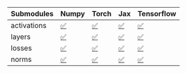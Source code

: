 | Submodules   | Numpy                                                                                                                           | Torch                                                                                                                           | Jax                                                                                                                             | Tensorflow                                                                                                                      |
|:-------------|:--------------------------------------------------------------------------------------------------------------------------------|:--------------------------------------------------------------------------------------------------------------------------------|:--------------------------------------------------------------------------------------------------------------------------------|:--------------------------------------------------------------------------------------------------------------------------------|
| activations  | <a href="https://github.com/unifyai/ivy/runs/8285099526?check_suite_focus=true" rel="noopener noreferrer" target="_blank">✅</a> | <a href="https://github.com/unifyai/ivy/runs/8285099639?check_suite_focus=true" rel="noopener noreferrer" target="_blank">✅</a> | <a href="https://github.com/unifyai/ivy/runs/8285099770?check_suite_focus=true" rel="noopener noreferrer" target="_blank">✅</a> | <a href="https://github.com/unifyai/ivy/runs/8285099914?check_suite_focus=true" rel="noopener noreferrer" target="_blank">✅</a> |
| layers       | <a href="https://github.com/unifyai/ivy/runs/8285099552?check_suite_focus=true" rel="noopener noreferrer" target="_blank">✅</a> | <a href="https://github.com/unifyai/ivy/runs/8285099666?check_suite_focus=true" rel="noopener noreferrer" target="_blank">✅</a> | <a href="https://github.com/unifyai/ivy/runs/8285099799?check_suite_focus=true" rel="noopener noreferrer" target="_blank">✅</a> | <a href="https://github.com/unifyai/ivy/runs/8285099953?check_suite_focus=true" rel="noopener noreferrer" target="_blank">✅</a> |
| losses       | <a href="https://github.com/unifyai/ivy/runs/8285099575?check_suite_focus=true" rel="noopener noreferrer" target="_blank">✅</a> | <a href="https://github.com/unifyai/ivy/runs/8285099696?check_suite_focus=true" rel="noopener noreferrer" target="_blank">✅</a> | <a href="https://github.com/unifyai/ivy/runs/8285099839?check_suite_focus=true" rel="noopener noreferrer" target="_blank">✅</a> | <a href="https://github.com/unifyai/ivy/runs/8285099989?check_suite_focus=true" rel="noopener noreferrer" target="_blank">✅</a> |
| norms        | <a href="https://github.com/unifyai/ivy/runs/8285099617?check_suite_focus=true" rel="noopener noreferrer" target="_blank">✅</a> | <a href="https://github.com/unifyai/ivy/runs/8285099727?check_suite_focus=true" rel="noopener noreferrer" target="_blank">✅</a> | <a href="https://github.com/unifyai/ivy/runs/8285099885?check_suite_focus=true" rel="noopener noreferrer" target="_blank">✅</a> | <a href="https://github.com/unifyai/ivy/runs/8285100038?check_suite_focus=true" rel="noopener noreferrer" target="_blank">✅</a> |